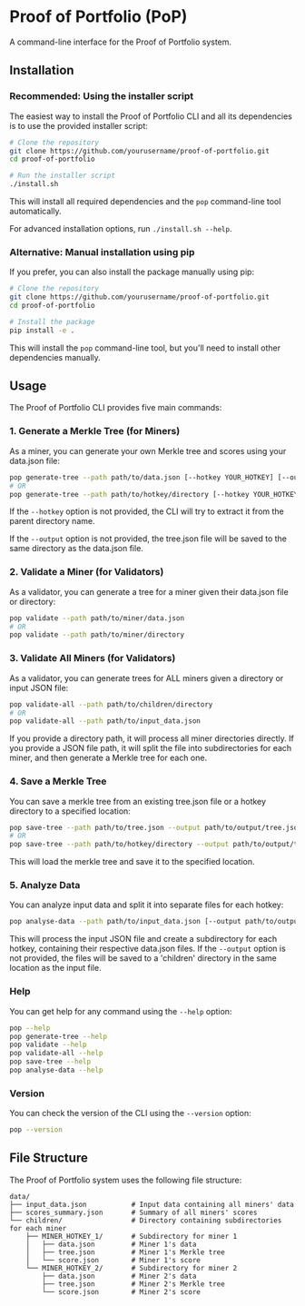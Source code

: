 # Proof of Portfolio (PoP)

A command-line interface for the Proof of Portfolio system.

## Installation

### Recommended: Using the installer script

The easiest way to install the Proof of Portfolio CLI and all its dependencies is to use the provided installer script:

```bash
# Clone the repository
git clone https://github.com/yourusername/proof-of-portfolio.git
cd proof-of-portfolio

# Run the installer script
./install.sh
```

This will install all required dependencies and the `pop` command-line tool automatically.

For advanced installation options, run `./install.sh --help`.

### Alternative: Manual installation using pip

If you prefer, you can also install the package manually using pip:

```bash
# Clone the repository
git clone https://github.com/yourusername/proof-of-portfolio.git
cd proof-of-portfolio

# Install the package
pip install -e .
```

This will install the `pop` command-line tool, but you'll need to install other dependencies manually.

## Usage

The Proof of Portfolio CLI provides five main commands:

### 1. Generate a Merkle Tree (for Miners)

As a miner, you can generate your own Merkle tree and scores using your data.json file:

```bash
pop generate-tree --path path/to/data.json [--hotkey YOUR_HOTKEY] [--output path/to/output/tree.json]
# OR
pop generate-tree --path path/to/hotkey/directory [--hotkey YOUR_HOTKEY] [--output path/to/output/tree.json]
```

If the `--hotkey` option is not provided, the CLI will try to extract it from the parent directory name.

If the `--output` option is not provided, the tree.json file will be saved to the same directory as the data.json file.

### 2. Validate a Miner (for Validators)

As a validator, you can generate a tree for a miner given their data.json file or directory:

```bash
pop validate --path path/to/miner/data.json
# OR
pop validate --path path/to/miner/directory
```

### 3. Validate All Miners (for Validators)

As a validator, you can generate trees for ALL miners given a directory or input JSON file:

```bash
pop validate-all --path path/to/children/directory
# OR
pop validate-all --path path/to/input_data.json
```

If you provide a directory path, it will process all miner directories directly. If you provide a JSON file path, it will split the file into subdirectories for each miner, and then generate a Merkle tree for each one.

### 4. Save a Merkle Tree

You can save a merkle tree from an existing tree.json file or a hotkey directory to a specified location:

```bash
pop save-tree --path path/to/tree.json --output path/to/output/tree.json
# OR
pop save-tree --path path/to/hotkey/directory --output path/to/output/tree.json
```

This will load the merkle tree and save it to the specified location.

### 5. Analyze Data

You can analyze input data and split it into separate files for each hotkey:

```bash
pop analyse-data --path path/to/input_data.json [--output path/to/output/directory]
```

This will process the input JSON file and create a subdirectory for each hotkey, containing their respective data.json files. If the `--output` option is not provided, the files will be saved to a 'children' directory in the same location as the input file.

### Help

You can get help for any command using the `--help` option:

```bash
pop --help
pop generate-tree --help
pop validate --help
pop validate-all --help
pop save-tree --help
pop analyse-data --help
```

### Version

You can check the version of the CLI using the `--version` option:

```bash
pop --version
```

## File Structure

The Proof of Portfolio system uses the following file structure:

```
data/
├── input_data.json           # Input data containing all miners' data
├── scores_summary.json       # Summary of all miners' scores
└── children/                 # Directory containing subdirectories for each miner
    ├── MINER_HOTKEY_1/       # Subdirectory for miner 1
    │   ├── data.json         # Miner 1's data
    │   ├── tree.json         # Miner 1's Merkle tree
    │   └── score.json        # Miner 1's score
    └── MINER_HOTKEY_2/       # Subdirectory for miner 2
        ├── data.json         # Miner 2's data
        ├── tree.json         # Miner 2's Merkle tree
        └── score.json        # Miner 2's score
```
